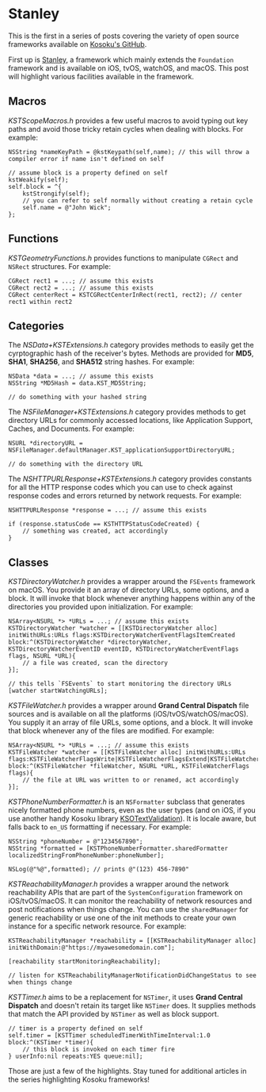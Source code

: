 # Stanley

This is the first in a series of posts covering the variety of open source frameworks available on [Kosoku's GitHub](https://github.com/Kosoku).

First up is [Stanley](https://github.com/Kosoku/Stanley), a framework which mainly extends the `Foundation` framework and is available on iOS, tvOS, watchOS, and macOS. This post will highlight various facilities available in the framework.

## Macros

*KSTScopeMacros.h* provides a few useful macros to avoid typing out key paths and avoid those tricky retain cycles when dealing with blocks. For example:

```
NSString *nameKeyPath = @kstKeypath(self,name); // this will throw a compiler error if name isn't defined on self

// assume block is a property defined on self
kstWeakify(self);
self.block = ^{
	kstStrongify(self);
	// you can refer to self normally without creating a retain cycle
	self.name = @"John Wick";
};
```

## Functions

*KSTGeometryFunctions.h* provides functions to manipulate `CGRect` and `NSRect` structures. For example:

```
CGRect rect1 = ...; // assume this exists
CGRect rect2 = ...; // assume this exists
CGRect centerRect = KSTCGRectCenterInRect(rect1, rect2); // center rect1 within rect2
```

## Categories

The *NSData+KSTExtensions.h* category provides methods to easily get the cyrptographic hash of the receiver's bytes. Methods are provided for **MD5**, **SHA1**, **SHA256**, and **SHA512** string hashes. For example:

```
NSData *data = ...; // assume this exists
NSString *MD5Hash = data.KST_MD5String;

// do something with your hashed string
```

The *NSFileManager+KSTExtensions.h* category provides methods to get directory URLs for commonly accessed locations, like Application Support, Caches, and Documents. For example:

```
NSURL *directoryURL = NSFileManager.defaultManager.KST_applicationSupportDirectoryURL;

// do something with the directory URL
```

The *NSHTTPURLResponse+KSTExtensions.h* category provides constants for all the HTTP response codes which you can use to check against response codes and errors returned by network requests. For example:

```
NSHTTPURLResponse *response = ...; // assume this exists

if (response.statusCode == KSTHTTPStatusCodeCreated) {
	// something was created, act accordingly
}
```

## Classes

*KSTDirectoryWatcher.h* provides a wrapper around the `FSEvents` framework on macOS. You provide it an array of directory URLs, some options, and a block. It will invoke that block whenever anything happens within any of the directories you provided upon initialization. For example:

```
NSArray<NSURL *> *URLs = ...; // assume this exists
KSTDirectoryWatcher *watcher = [[KSTDirectoryWatcher alloc] initWithURLs:URLs flags:KSTDirectoryWatcherEventFlagsItemCreated block:^(KSTDirectoryWatcher *directoryWatcher, KSTDirectoryWatcherEventID eventID, KSTDirectoryWatcherEventFlags flags, NSURL *URL){
	// a file was created, scan the directory
}];

// this tells `FSEvents` to start monitoring the directory URLs
[watcher startWatchingURLs];
```

*KSTFileWatcher.h* provides a wrapper around **Grand Central Dispatch** file sources and is available on all the platforms (iOS/tvOS/watchOS/macOS). You supply it an array of file URLs, some options, and a block. It will invoke that block whenever any of the files are modified. For example:

```
NSArray<NSURL *> *URLs = ...; // assume this exists
KSTFileWatcher *watcher = [[KSTFileWatcher alloc] initWithURLs:URLs flags:KSTFileWatcherFlagsWrite|KSTFileWatcherFlagsExtend|KSTFileWatcherFlagsRename block:^(KSTFileWatcher *fileWatcher, NSURL *URL, KSTFileWatcherFlags flags){
	// the file at URL was written to or renamed, act accordingly
}];
```

*KSTPhoneNumberFormatter.h* is an `NSFormatter` subclass that generates nicely formatted phone numbers, even as the user types (and on iOS, if you use another handy Kosoku library [KSOTextValidation](https://github.com/Kosoku/KSOTextValidation)). It is locale aware, but falls back to `en_US` formatting if necessary. For example:

```
NSString *phoneNumber = @"1234567890";
NSString *formatted = [KSTPhoneNumberFormatter.sharedFormatter localizedStringFromPhoneNumber:phoneNumber];

NSLog(@"%@",formatted); // prints @"(123) 456-7890"
```

*KSTReachabilityManager.h* provides a wrapper around the network reachability APIs that are part of the `SystemConfiguration` framework on iOS/tvOS/macOS. It can monitor the reachability of network resources and post notifications when things change. You can use the `sharedManager` for generic reachability or use one of the init methods to create your own instance for a specific network resource. For example:

```
KSTReachabilityManager *reachability = [[KSTReachabilityManager alloc] initWithDomain:@"https://myawesomedomain.com"];

[reachability startMonitoringReachability];

// listen for KSTReachabilityManagerNotificationDidChangeStatus to see when things change
```

*KSTTimer.h* aims to be a replacement for `NSTimer`, it uses **Grand Central Dispatch** and doesn't retain its target like `NSTimer` does. It supplies methods that match the API provided by `NSTimer` as well as block support.

```
// timer is a property defined on self
self.timer = [KSTTimer scheduledTimerWithTimeInterval:1.0 block:^(KSTimer *timer){
	// this block is invoked on each timer fire
} userInfo:nil repeats:YES queue:nil];
```

Those are just a few of the highlights. Stay tuned for additional articles in the series highlighting Kosoku frameworks!